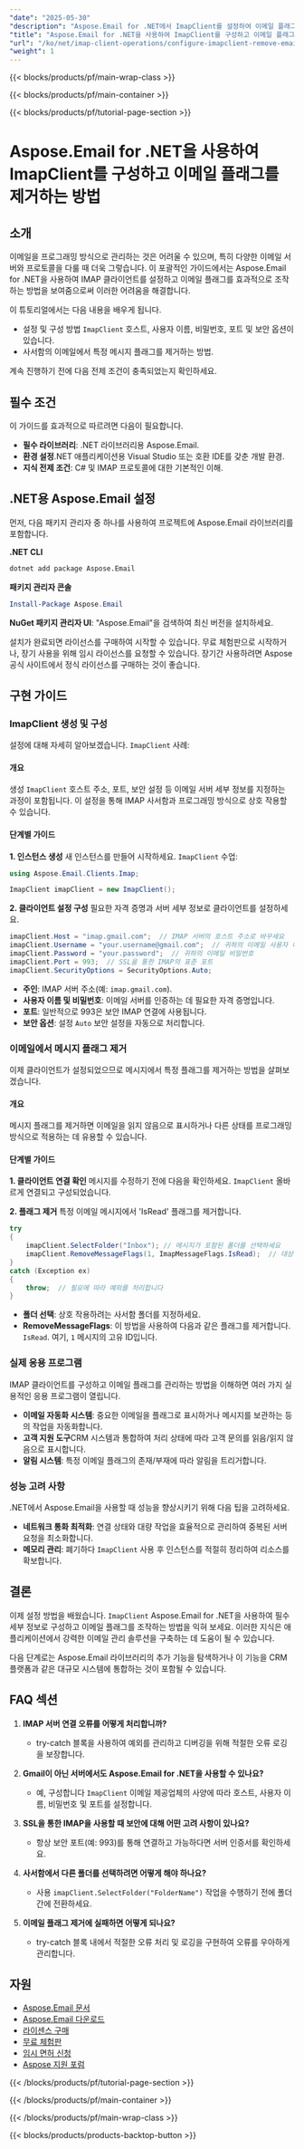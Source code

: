 ```yaml
---
"date": "2025-05-30"
"description": "Aspose.Email for .NET에서 ImapClient를 설정하여 이메일 플래그를 효과적으로 관리하는 방법을 알아보세요. 원활한 통합을 위한 단계별 가이드를 따라해 보세요."
"title": "Aspose.Email for .NET을 사용하여 ImapClient를 구성하고 이메일 플래그를 제거하는 방법&#58; 종합 가이드"
"url": "/ko/net/imap-client-operations/configure-imapclient-remove-email-flags-asposeemail-net/"
"weight": 1
---
```


{{< blocks/products/pf/main-wrap-class >}}

{{< blocks/products/pf/main-container >}}

{{< blocks/products/pf/tutorial-page-section >}}
# Aspose.Email for .NET을 사용하여 ImapClient를 구성하고 이메일 플래그를 제거하는 방법

## 소개
이메일을 프로그래밍 방식으로 관리하는 것은 어려울 수 있으며, 특히 다양한 이메일 서버와 프로토콜을 다룰 때 더욱 그렇습니다. 이 포괄적인 가이드에서는 Aspose.Email for .NET을 사용하여 IMAP 클라이언트를 설정하고 이메일 플래그를 효과적으로 조작하는 방법을 보여줌으로써 이러한 어려움을 해결합니다.

이 튜토리얼에서는 다음 내용을 배우게 됩니다.
- 설정 및 구성 방법 `ImapClient` 호스트, 사용자 이름, 비밀번호, 포트 및 보안 옵션이 있습니다.
- 사서함의 이메일에서 특정 메시지 플래그를 제거하는 방법.

계속 진행하기 전에 다음 전제 조건이 충족되었는지 확인하세요.

## 필수 조건
이 가이드를 효과적으로 따르려면 다음이 필요합니다.
- **필수 라이브러리**: .NET 라이브러리용 Aspose.Email.
- **환경 설정**.NET 애플리케이션용 Visual Studio 또는 호환 IDE를 갖춘 개발 환경.
- **지식 전제 조건**: C# 및 IMAP 프로토콜에 대한 기본적인 이해.

## .NET용 Aspose.Email 설정
먼저, 다음 패키지 관리자 중 하나를 사용하여 프로젝트에 Aspose.Email 라이브러리를 포함합니다.

**.NET CLI**
```bash
dotnet add package Aspose.Email
```

**패키지 관리자 콘솔**
```powershell
Install-Package Aspose.Email
```

**NuGet 패키지 관리자 UI**: "Aspose.Email"을 검색하여 최신 버전을 설치하세요.

설치가 완료되면 라이선스를 구매하여 시작할 수 있습니다. 무료 체험판으로 시작하거나, 장기 사용을 위해 임시 라이선스를 요청할 수 있습니다. 장기간 사용하려면 Aspose 공식 사이트에서 정식 라이선스를 구매하는 것이 좋습니다.

## 구현 가이드

### ImapClient 생성 및 구성
설정에 대해 자세히 알아보겠습니다. `ImapClient` 사례:

#### 개요
생성 `ImapClient` 호스트 주소, 포트, 보안 설정 등 이메일 서버 세부 정보를 지정하는 과정이 포함됩니다. 이 설정을 통해 IMAP 사서함과 프로그래밍 방식으로 상호 작용할 수 있습니다.

#### 단계별 가이드

**1. 인스턴스 생성**
새 인스턴스를 만들어 시작하세요. `ImapClient` 수업:
```csharp
using Aspose.Email.Clients.Imap;

ImapClient imapClient = new ImapClient();
```

**2. 클라이언트 설정 구성**
필요한 자격 증명과 서버 세부 정보로 클라이언트를 설정하세요.
```csharp
imapClient.Host = "imap.gmail.com";  // IMAP 서버의 호스트 주소로 바꾸세요
imapClient.Username = "your.username@gmail.com";  // 귀하의 이메일 사용자 이름
imapClient.Password = "your.password";  // 귀하의 이메일 비밀번호
imapClient.Port = 993;  // SSL을 통한 IMAP의 표준 포트
imapClient.SecurityOptions = SecurityOptions.Auto;
```
- **주인**: IMAP 서버 주소(예: `imap.gmail.com`).
- **사용자 이름 및 비밀번호**: 이메일 서버를 인증하는 데 필요한 자격 증명입니다.
- **포트**: 일반적으로 993은 보안 IMAP 연결에 사용됩니다.
- **보안 옵션**: 설정 `Auto` 보안 설정을 자동으로 처리합니다.

### 이메일에서 메시지 플래그 제거
이제 클라이언트가 설정되었으므로 메시지에서 특정 플래그를 제거하는 방법을 살펴보겠습니다.

#### 개요
메시지 플래그를 제거하면 이메일을 읽지 않음으로 표시하거나 다른 상태를 프로그래밍 방식으로 적용하는 데 유용할 수 있습니다.

#### 단계별 가이드

**1. 클라이언트 연결 확인**
메시지를 수정하기 전에 다음을 확인하세요. `ImapClient` 올바르게 연결되고 구성되었습니다.

**2. 플래그 제거**
특정 이메일 메시지에서 'IsRead' 플래그를 제거합니다.
```csharp
try
{
    imapClient.SelectFolder("Inbox"); // 메시지가 포함된 폴더를 선택하세요
    imapClient.RemoveMessageFlags(1, ImapMessageFlags.IsRead);  // 대상 메시지 ID 및 플래그
}
catch (Exception ex)
{
    throw;  // 필요에 따라 예외를 처리합니다
}
```
- **폴더 선택**: 상호 작용하려는 사서함 폴더를 지정하세요.
- **RemoveMessageFlags**: 이 방법을 사용하여 다음과 같은 플래그를 제거합니다. `IsRead`. 여기, `1` 메시지의 고유 ID입니다.

### 실제 응용 프로그램
IMAP 클라이언트를 구성하고 이메일 플래그를 관리하는 방법을 이해하면 여러 가지 실용적인 응용 프로그램이 열립니다.
- **이메일 자동화 시스템**: 중요한 이메일을 플래그로 표시하거나 메시지를 보관하는 등의 작업을 자동화합니다.
- **고객 지원 도구**CRM 시스템과 통합하여 처리 상태에 따라 고객 문의를 읽음/읽지 않음으로 표시합니다.
- **알림 시스템**: 특정 이메일 플래그의 존재/부재에 따라 알림을 트리거합니다.

### 성능 고려 사항
.NET에서 Aspose.Email을 사용할 때 성능을 향상시키기 위해 다음 팁을 고려하세요.
- **네트워크 통화 최적화**: 연결 상태와 대량 작업을 효율적으로 관리하여 중복된 서버 요청을 최소화합니다.
- **메모리 관리**: 폐기하다 `ImapClient` 사용 후 인스턴스를 적절히 정리하여 리소스를 확보합니다.

## 결론
이제 설정 방법을 배웠습니다. `ImapClient` Aspose.Email for .NET을 사용하여 필수 세부 정보로 구성하고 이메일 플래그를 조작하는 방법을 익혀 보세요. 이러한 지식은 애플리케이션에서 강력한 이메일 관리 솔루션을 구축하는 데 도움이 될 수 있습니다.

다음 단계로는 Aspose.Email 라이브러리의 추가 기능을 탐색하거나 이 기능을 CRM 플랫폼과 같은 대규모 시스템에 통합하는 것이 포함될 수 있습니다.

## FAQ 섹션
1. **IMAP 서버 연결 오류를 어떻게 처리합니까?**
   - try-catch 블록을 사용하여 예외를 관리하고 디버깅을 위해 적절한 오류 로깅을 보장합니다.

2. **Gmail이 아닌 서버에서도 Aspose.Email for .NET을 사용할 수 있나요?**
   - 예, 구성합니다 `ImapClient` 이메일 제공업체의 사양에 따라 호스트, 사용자 이름, 비밀번호 및 포트를 설정합니다.

3. **SSL을 통한 IMAP을 사용할 때 보안에 대해 어떤 고려 사항이 있나요?**
   - 항상 보안 포트(예: 993)를 통해 연결하고 가능하다면 서버 인증서를 확인하세요.

4. **사서함에서 다른 폴더를 선택하려면 어떻게 해야 하나요?**
   - 사용 `imapClient.SelectFolder("FolderName")` 작업을 수행하기 전에 폴더 간에 전환하세요.

5. **이메일 플래그 제거에 실패하면 어떻게 되나요?**
   - try-catch 블록 내에서 적절한 오류 처리 및 로깅을 구현하여 오류를 우아하게 관리합니다.

## 자원
- [Aspose.Email 문서](https://reference.aspose.com/email/net/)
- [Aspose.Email 다운로드](https://releases.aspose.com/email/net/)
- [라이센스 구매](https://purchase.aspose.com/buy)
- [무료 체험판](https://releases.aspose.com/email/net/)
- [임시 면허 신청](https://purchase.aspose.com/temporary-license/)
- [Aspose 지원 포럼](https://forum.aspose.com/c/email/10)

{{< /blocks/products/pf/tutorial-page-section >}}

{{< /blocks/products/pf/main-container >}}

{{< /blocks/products/pf/main-wrap-class >}}

{{< blocks/products/products-backtop-button >}}